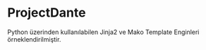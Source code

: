 # ProjectDante

Python üzerinden kullanılabilen Jinja2 ve Mako Template Enginleri örneklendirilmiştir.
